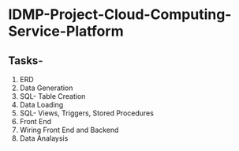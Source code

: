 # IDMP-Project-Cloud-Computing-Service-Platform

## Tasks-
1. ERD
2. Data Generation
3. SQL- Table Creation
4. Data Loading
5. SQL- Views, Triggers, Stored Procedures
6. Front End
7. Wiring Front End and Backend
8. Data Analaysis